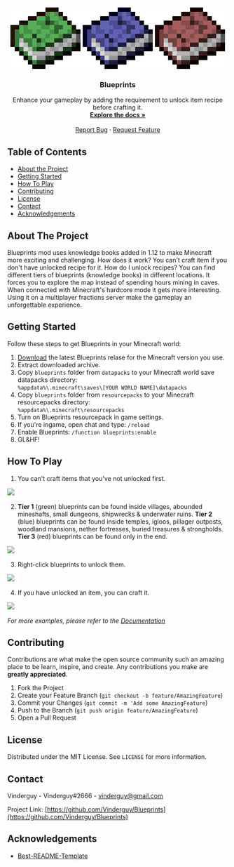 <!-- PROJECT LOGO -->
<br />
<p align="center">
  <a href="https://github.com/Vinderguy/Blueprints">
    <img src="resources/logo.png" alt="Logo" width="490" height="140">
  </a>

  <h3 align="center">Blueprints</h3>

  <p align="center">
    Enhance your gameplay by adding the requirement to unlock item recipe before crafting it.
    <br />
    <a href="https://github.com/Vinderguy/Blueprints/wiki"><strong>Explore the docs »</strong></a>
    <br />
    <br />
    <a href="https://github.com/Vinderguy/Blueprints/issues">Report Bug</a>
    ·
    <a href="https://github.com/Vinderguy/Blueprints/issues">Request Feature</a>
  </p>
</p>



<!-- TABLE OF CONTENTS -->
## Table of Contents

* [About the Project](#about-the-project)
* [Getting Started](#getting-started)
* [How To Play](#how-to-play)
* [Contributing](#contributing)
* [License](#license)
* [Contact](#contact)
* [Acknowledgements](#acknowledgements)



<!-- ABOUT THE PROJECT -->
## About The Project

Blueprints mod uses knowledge books added in 1.12 to make Minecraft more exciting and challenging. How does it work? You can't craft item if you don't have unlocked recipe for it. How do I unlock recipes? You can find different tiers of blueprints (knowledge books) in different locations. It forces you to explore the map instead of spending hours mining in caves. When connected with Minecraft's hardcore mode it gets more interesting. Using it on a multiplayer fractions server make the gameplay an unforgettable experience.



<!-- GETTING STARTED -->
## Getting Started

Follow these steps to get Blueprints in your Minecraft world:

1. [Download](https://github.com/Vinderguy/Blueprints/releases/tag/v0.2) the latest Blueprints relase for the Minecraft version you use.
2. Extract downloaded archive.
3. Copy `blueprints` folder from `datapacks` to your Minecraft world save datapacks directory:\
`
%appdata%\.minecraft\saves\[YOUR WORLD NAME]\datapacks
`
4. Copy `blueprints` folder from `resourcepacks` to your Minecraft resourcepacks directory:\
`
%appdata%\.minecraft\resourcepacks
`
5. Turn on Blueprints resourcepack in game settings.
6. If you're ingame, open chat and type:
`/reload`
7. Enable Blueprints:
`/function blueprints:enable`
8. GL&HF!



<!-- HOW TO PLAY -->
## How To Play

1. You can't craft items that you've not unlocked first.

![](https://github.com/Vinderguy/Blueprints/blob/master/resources/screenshots/sample_step1.png)


2. **Tier 1** (green) blueprints can be found inside villages, abounded mineshafts, small dungeons, shipwrecks & underwater ruins. **Tier 2** (blue) blueprints can be found inside temples, igloos, pillager outposts, woodland mansions, nether fortresses, buried treasures & strongholds. **Tier 3** (red) blueprints can be found only in the end.

![](https://github.com/Vinderguy/Blueprints/blob/master/resources/screenshots/sample_step2.png)


3. Right-click blueprints to unlock them.

![](https://github.com/Vinderguy/Blueprints/blob/master/resources/screenshots/sample_step3.png)


4. If you have unlocked an item, you can craft it.

![](https://github.com/Vinderguy/Blueprints/blob/master/resources/screenshots/sample_step4.png)

_For more examples, please refer to the [Documentation](https://github.com/Vinderguy/Blueprints/wiki)_



<!-- CONTRIBUTING -->
## Contributing

Contributions are what make the open source community such an amazing place to be learn, inspire, and create. Any contributions you make are **greatly appreciated**.

1. Fork the Project
2. Create your Feature Branch (`git checkout -b feature/AmazingFeature`)
3. Commit your Changes (`git commit -m 'Add some AmazingFeature`)
4. Push to the Branch (`git push origin feature/AmazingFeature`)
5. Open a Pull Request



<!-- LICENSE -->
## License

Distributed under the MIT License. See `LICENSE` for more information.



<!-- CONTACT -->
## Contact

Vinderguy - Vinderguy#2666 - vinderguy@gmail.com

Project Link: [https://github.com/Vinderguy/Blueprints](https://github.com/Vinderguy/Blueprints)



<!-- ACKNOWLEDGEMENTS -->
## Acknowledgements

* [Best-README-Template](https://github.com/othneildrew/Best-README-Template)
